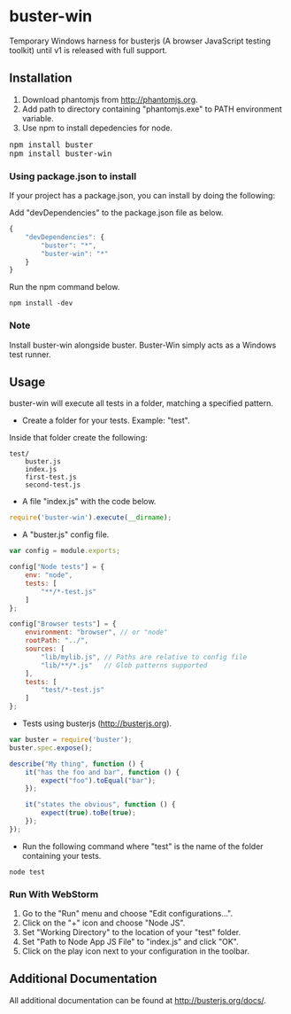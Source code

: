 buster-win
==========

Temporary Windows harness for busterjs (A browser JavaScript testing toolkit) until v1 is released with full support.

## Installation
1. Download phantomjs from http://phantomjs.org.
2. Add path to directory containing "phantomjs.exe" to PATH environment variable.
3. Use npm to install depedencies for node.

<pre>
npm install buster
npm install buster-win
</pre>

### Using package.json to install

If your project has a package.json, you can install by doing the following:

Add "devDependencies" to the package.json file as below.

```javascript
{
    "devDependencies": {
        "buster": "*",
        "buster-win": "*"
    }
}
```

Run the npm command below.

    npm install -dev

### Note
Install buster-win alongside buster. Buster-Win simply acts as a Windows test runner.

## Usage

buster-win will execute all tests in a folder, matching a specified pattern.

* Create a folder for your tests.  Example: "test".

Inside that folder create the following:


    test/
        buster.js
        index.js
        first-test.js
        second-test.js

* A file "index.js" with the code below.

```javascript
require('buster-win').execute(__dirname);
```

* A "buster.js" config file.

```javascript
var config = module.exports;

config["Node tests"] = {
    env: "node",
    tests: [
        "**/*-test.js"
    ]
};

config["Browser tests"] = {
    environment: "browser", // or "node"
    rootPath: "../",
    sources: [
        "lib/mylib.js", // Paths are relative to config file
        "lib/**/*.js"   // Glob patterns supported
    ],
    tests: [
        "test/*-test.js"
    ]
};
```

* Tests using busterjs (http://busterjs.org).

```javascript
var buster = require('buster');
buster.spec.expose();

describe("My thing", function () {
    it("has the foo and bar", function () {
        expect("foo").toEqual("bar");
    });

    it("states the obvious", function () {
        expect(true).toBe(true);
    });
});
```

* Run the following command where "test" is the name of the folder containing your tests.

```
node test
```

### Run With WebStorm

1. Go to the "Run" menu and choose "Edit configurations...".
2. Click on the "+" icon and choose "Node JS".
3. Set "Working Directory" to the location of your "test" folder.
4. Set "Path to Node App JS File" to "index.js" and click "OK".
5. Click on the play icon next to your configuration in the toolbar.

## Additional Documentation

All additional documentation can be found at http://busterjs.org/docs/.